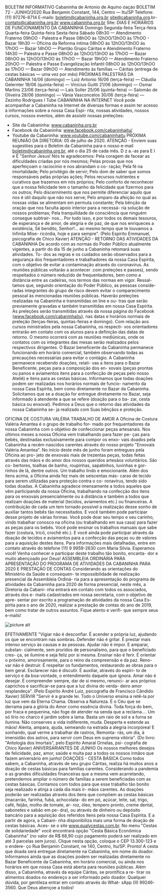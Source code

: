 BOLETIM INFORMATIVO 
Cabaninha de Antonio de Aquino 
óaçáo 
BOLETIM 72 - JUNHO/2020 
Rua Benjamin Constant, 144, Centro — Itu/SP 
Telefone: (11) 97276-8714 
E-mails: boletim@cabaninha.org.br 
site@cabaninha.org.br- contato@cabaninha.org.br 
www.cabaninha.org.br 
Site: 
DIAS E HORÁRIOS DE FUNCIONAMENTO DA CABANINHA 
Domingo 
Segunda-feira 
Terça-feira 
Quarta-feira 
Quinta-feira 
Sexta-feira 
Sábado 
08h30 — Atendimento Fraterno 
09hOO - Palestra e Passe 
08hOO às 12hOO/13hOO às 17hOO - Bazar 
19h30 — Oficina da Reforma íntima 
08hOO às 12hOO/13hOO às 17hOO 
— Bazar 
14hOO — Plantão Grupo Cáritas e 
Atendimento Fraterno 
14h30 — Palestra e Passe 
08hOO às 12hOO/13hOO às 17hOO 
— Bazar 
08hOO às 12hOO/13hOO às 17hOO 
— Bazar 
19hOO — Atendimento Fraterno 
20hOO — Palestra e Passe 
Evangelização Infantil 
08hOO às 12hOO/13hOO às 17hOO 
— Bazar 
09hOO — Atendimento às famílias — Cáritas 
(entrega de cestas básicas — uma vez por mês) 
PRÓXIMAS PALESTRAS DA CABANINHA 
14/06 (domingo) — Luiz Antonio 
16/06 (terça-feira) — Cláudia Gelernter 
18/06 (quinta-feira) — Vinícius Guitti 
21/06 (domingo) — Osmar Martins 
23/06 (terça-feira) — Laís Soller 
25/06 (quinta-feira) — Salomão de Oliveira 
28/06 (domingo) — Vânia Vasconcelos 
30/06 (terça-feira) — Zezinho Rodrigues 
I Tube 
CABANINHA NA INTERNET 
Você pode acompanhar a Cabaninha na Internet de diversas 
formas e assim ter acesso à informações sobre a nossa Casa Espí- 
rita, nossas atividades, nossos cursos, nossos eventos, além de 
assistir nossas preleções: 
- Site da Cabaninha: www.cabaninha.org.br 
- Facebook da Cabaninha: www.facebook.com/cabaninhaitu/ 
- Youtube da Cabaninha: www.voutube.com/cabaninhaitu 
PRÓXIMA REUNIÃO DA DIRETORIA: 05 de julho de 2020. 
ATENÇÃO - Enviem suas sugestões para o Boletim da Cabaninha 
para o nosso e-mail boletim@cabaninha.org.br, até o dia 25 de 
cada mês. 
D z a.-as 
para E I e É 
"Senhor Jesus! Nós te agradecemos: 
Pela coragem de facear as dificuldades criadas por nós mesmos; 
Pelas provas que nos aperfeiçoam o raciocínio e nos abrandam o co- 
ração; 
Pela fé na imortalidade; 
Pelo privilégio de servir; 
Pelo dom de saber que somos responsáveis pelas próprias ações; 
Pelos recursos nutrientes e curativos que trazemos em nós próprios; 
Pelo conforto de reconhecer que a nossa felicidade tem o tamanho 
da felicidade que fizermos para os outros; 
Pelo discernimento que nos permite diferenciar aquilo que nos é útil 
daquilo que não nos serve; 
Pelo amparo da afeição no qual as nossas vidas se alimentam em 
permuta constante; 
Pela bênção da oração que nos faculta apoio interior para a necessá- 
ria solução de nossos problemas; 
Pela tranquilidade de consciência que ninguém consegue subtrair- 
nos... 
Por tudo isso, e por todos os demais tesouros, de esperança e de 
amor, de alegria e de paz, de que nos enriqueces a existência, Sê 
bendito, Senhor!... ao mesmo tempo que te louvamos a Infinita Mise- 
ricórdia, hoje e para sempre". 
(Pelo Espírito Emmanuel, psicografia de Chico Xavier) 
ATENÇÃO - RETORNO DAS ATIVIDADES DA CABANINHA 
De acordo com as normas do Poder Público atualmente vigentes, a 
partir do dia 15 de junho a Cabaninha retomará suas atividades. To- 
dos as regras e os cuidados serão observados para a segurança dos 
frequentadores e trabalhadores da nossa Casa Espírita, com o objetivo 
de evitar a contaminação através do coronavírus. 
As reuniões públicas voltarão a acontecer .com preleções e passes), 
sendo respeitados o número reduzido de frequentadores, bem como a 
distância entre as cadeiras, nos termos das normas em vigor. Ressal- 
tamos que, segundo orientação do Poder Público, as pessoas conside- 
radas integrantes do grupo de risco devem evitar o comparecimento 
pessoal às mencionadas reuniões públicas. 
Haverão preleções realizadas na Cabaninha e transmitidas on line e ou- 
tras que serão previamente gravadas e também transmitidas em nossa 
Casa Espírita. As preleções serão transmitidas através da nossa página 
do Facebook (www.facebook.com/cabaninhaitu), nas datas e horários 
normais de preleção (terças-feiras, quintas-feiras e domingo). 
Com relação aos cursos ministrados pela nossa Cabaninha, os respecti- 
vos orientadores entrarão em contato com os alunos para a definição 
das datas de retorno. O mesmo ocorrerá com as reuniões mediúnicas, 
onde os contatos com os integrantes das mesas serão realizados pelos 
respectivos dirigentes. 
O Bazar beneficente da Cabaninha permanece funcionando em horário 
comercial, também observando todas as precauções necessárias para 
evitar o contágio. A Cabaninha permanece recebendo doações, relati- 
vas a itens para o Bazar Beneficente, peças para a composição dos en- 
xovais (peças prontas ou panos e aviamentos itens para a confecção de 
peças pelo nosso Ateliê) e itens para as cestas básicas. Informamos que 
todas doações podem ser realizadas nos horários normais de funcio- 
namento da nossa Casa Espírita, bem como diretamente no Bazar da 
Cabaninha. Solicitamos que se a doação for entregue diretamente no 
Bazar, seja informado à atendente a que se refere (doação para o ba- 
zar, cesta básica ou enxoval). 
Pedimos a Deus que o retorno das atividades da nossa Cabaninha se- 
ja realizado com Suas bênçãos e proteção. 

OFICINA DE COSTURA VALÉRIA 
TRABALHO DE AMOR 
A Oficina de Costura Valéria Amantea é o grupo de trabalho for- 
mado por frequentadores da nossa Cabaninha com o objetivo de 
confeccionar peças artesanais. 
Nos últimos meses a nossa Oficina vem trabalhando para fazer pe- 
ças para bebês, destinadas exclusivamente para compor os enxo- 
vais doados pela Cabaninha a recém-nascidos carentes através do 
nosso projeto "Enxovais Valéria Amantea". 
No início deste mês de junho foram entregues pela Oficina ao pro- 
jeto de enxovais mais de trezentas peças, todas feitas através das 
mãos e do amor dos nossos queridos artesãos voluntários. São co- 
bertores, toalhas de banho, roupinhas, sapatinhos, luvinhas e gor- 
rinhos de lã, dentre outros. Um trabalho lindo e emocionante. 
Além dos itens acima, a Oficina ainda fez mais de seiscentas más- 
caras de tecido para serem utilizadas para proteção contra o co- 
ronavírus, tendo sido todas doadas. 
A Cabaninha agradece imensamente a todos aqueles que vêm 
participando da nossa Oficina, trabalhando na confecção dos 
itens para os enxovais presencialmente ou à distância e também a 
todos que realizam doações de material (tecidos, aviamentos etc.) 
ou financeiras. A contribuição de cada um tem tornado possível a 
realização desse sonho de auxiliar tantos bebês tão necessitados. 
E você também pode participar desse projeto de várias formas. 
Você pode doar seu tempo e seu carinho, vindo trabalhar conosco 
na oficina (ou trabalhando em sua casa) para fazer as peças para 
os bebês. Você pode ensinar os trabalhos manuais que sabe fazer 
(costura, tricô, crochê etc.). E você ainda pode participar através 
da doação de tecidos e aviamentos para a confecção das peças ou 
de valores para a aquisição destes itens. 
Para informações mais detalhadas, entre em contato através do 
telefone (11) 9 9959-2630 com Maria Sílvia. Esperamos você! 
Venha conhecer e participar deste trabalho tão bonito, encanta- 
dor e muito abençoado por Deus! 
ASSEMBLEIA ORDINÁRIA PARA APRESENTAÇÃO DO PROGRAMA 
DE ATIVIDADES DA CABANINHA PARA 2020 E PRESTAÇÃO DE 
CONTAS 
Considerando as orientações do Ministério da Saúde e consequen- 
te impossibilidade de realização presencial da Assembleia Ordiná- 
ria para a apresentação do programa de atividades da Cabaninha 
para 2020 de forma presencial, neste mês, a Diretoria da Cabani- 
nha entrará em contato com todos os associados, através dos e- 
mails cadastrados em nossa secretaria, com o objetivo de apre- 
sentar por escrito a programação de atividades da nossa Casa Es- 
pírita para o ano de 2020, realizar a prestação de contas do ano de 
2019, bem como tratar de outros assuntos. Fique atento e verifi- 
que sempre seus e-mails! 

![picture alt](https://1.bp.blogspot.com/-6symOaZh1B8/Xsr5JeEW-II/AAAAAAAAIm8/JlHbEK7FaqMuKr59KGblyr4OLzuVngrbQCK4BGAsYHg/w640-h214/308-evangelho-quarentena.png "Espiritirinhas 308 - Evangelho - Quarentena 1")

EFETIVAMENTE
"Vigiar não é desconfiar. É acender a própria luz, ajudando os que se 
encontram nas sombras. Defender não é gritar. É prestar mais intenso 
serviço às causas e às pessoas. Ajudar não é impor. E amparar, substan- 
cialmente, sem pruridos de personalismo, para que o beneficiado cres- 
ça, se ilumine e seja feliz por si mesma. Ensinar não é ferir. É orientar o 
próximo, amorosamente, para o reino da compreensão e da paz. Reno- 
var não é destruir. É respeitar os fundamentos, restaurando as obras 
para o bem geral. Esclarecer não é discutir. É auxiliar, através do espíri- 
to de serviço e da boa-vontade, o entendimento daquele que ignora. 
Amar não é desejar. É compreender sempre, dar de si mesmo, renunci- 
ar aos próprios caprichos e sacrificar-se para que a luz divina do verda- 
deiro amor resplandeça". 
(Pelo Espírito André Luiz, psicografia de Francisco Cândido Xavier) 
SERVIR 
"Servir é a grande lei. Todo o Universo ensina a retê-la por luz que vem 
da Eterna Chama. Observa a Natureza. É o Céu que se derrama para a 
glória do Amor como essência divina. Toda força do bem, por fraca e 
pequenina, não foge de atender na senda que a reclama.... 
Um só lírio no charco é jardim sobre a lama. Basta um raio de sol e a 
furna se ilumina. Não conserves a vida indiferente, muda. Desperta e 
estende as mãos! Alenta, ampara, ajuda, semeando na estrada a alegria 
incorpórea! E sonhando, qual verme a trabalhar de rastros, Remonta- 
rás, um dia, à imensidão dos astros, para servir com Deus em suprema 
vitória". 
(Do livro: "Antologia dos Imortais", pelo Espírito Amaral Ornelas, psi- 
cografia de Chico Xavier) 
ANIVERSARIANTES DE JUNHO 
Os nossos melhores desejos de felicidade, paz, amor, saúde e muita 
paz a todos os nossos irmãos que fazem aniversário em junho! 
DOAÇÕES - CESTA BÁSICA 
Como todos sabem, a Cabaninha, através de seu grupo Cáritas, realiza 
há muitos anos a doação de cestas básicas para famílias carentes. 
Considerando a pandemia e as grandes dificuldades financeiras que a 
mesma vem acarretando, pretendemos ampliar o número de famílias a 
serem beneficiadas com as cestas básicas. Contamos com todos para 
que esse trabalho tão bonito seja realizado e atinja a cada dia mais ir- 
mãos carentes. As doações poderão ser realizadas através dos itens 
que compõem as cestas básicas (macarrão, farinha, fubá, achocolata- 
do em pó, açúcar, leite, sal, trigo, café, feijão, molho de tomate, ar- 
roz, óleo, tempero pronto, creme dental, sabonetes e sabão em pe- 
dra), ou através de dinheiro ou depósito bancário para a aquisição dos 
referidos itens pela nossa Casa Espírita. E a partir de agora, a Cabani- 
nha disponibiliza mais uma forma de doação de cestas básicas. Aces- 
se o site www.qualycestas.com.br. No menu "Cestas de solidariedade" 
você encontrará opção "Cesta Básica Econômica Cabaninha" (no valor 
de R$ 68,90 cujo pagamento poderá ser realizado em até 3 parcelas 
sem juros). Clique nesta opção, coloque o CEP 13.300-123 e o endere- 
ço Rua Benjamin Constant, ne 140, Centro, Itu/SP. Pronto! A cesta que 
doada será entregue diretamente na Cabaninha, em nome do doador. 
Informamos ainda que as doações podem ser realizadas diretamente 
no Bazar Beneficente da Cabaninha, em horário comercial, ou ainda 
nos horários em que nossa Casa está aberta para reuniões públicas. 
Além disso, a Cabaninha, através da equipe Cáritas, se prontifica a re- 
tirar os alimentos doados no endereço a ser informado pelo doador. 
Qualquer dúvida, por gentileza entrar em contato através do What- 
sApp (II) 99246-3560. Que Deus abençoe a todos! 